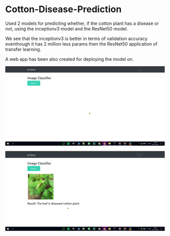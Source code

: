 # Cotton-Disease-Prediction
Used 2 models for predicting whether, if the cotton plant has a disease or not, using the inceptionv3 model and the ResNet50 model.

We see that the inceptionv3 is better in terms of validation accuracy eventhough it has 2 million less params then the ResNet50 application of transfer learning.

A web app has been also created for deploying the model on.


![alt text](https://github.com/anshulsingh8101/Cotton-Disease-Prediction/blob/main/a.png)


![alt text](https://github.com/anshulsingh8101/Cotton-Disease-Prediction/blob/main/b.png)
